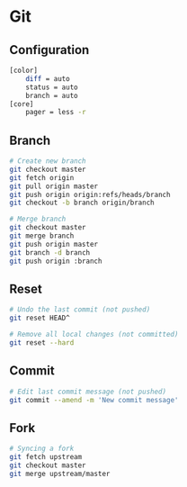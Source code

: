 Git
===

Configuration
-------------

```bash
[color]
    diff = auto
    status = auto
    branch = auto
[core]
    pager = less -r
```

Branch
------

```bash
# Create new branch
git checkout master
git fetch origin
git pull origin master
git push origin origin:refs/heads/branch
git checkout -b branch origin/branch

# Merge branch
git checkout master
git merge branch
git push origin master
git branch -d branch
git push origin :branch
```

Reset
-----

```bash
# Undo the last commit (not pushed)
git reset HEAD^

# Remove all local changes (not committed)
git reset --hard
```

Commit
------

```bash
# Edit last commit message (not pushed)
git commit --amend -m 'New commit message'
```

Fork
----

```bash
# Syncing a fork
git fetch upstream
git checkout master
git merge upstream/master
```
